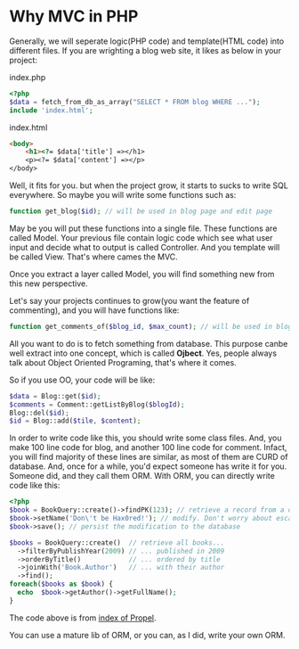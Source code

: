Why MVC in PHP
=================

Generally, we will seperate logic(PHP code) and template(HTML code) into different files. If you are wrighting a blog web site, it likes as below in your project:

index.php
```php
<?php
$data = fetch_from_db_as_array("SELECT * FROM blog WHERE ...");
include 'index.html';
```

index.html
```html
<body>
    <h1><?= $data['title'] =></h1>
    <p><?= $data['content'] =></p>
</body>
```

Well, it fits for you. but when the project grow, it starts to sucks to write SQL everywhere. So maybe you will write some functions such as:

```php
function get_blog($id); // will be used in blog page and edit page
```

May be you will put these functions into a single file. These functions are called Model. Your previous file contain logic code which see what user input and decide what to output is called Controller. And you template will be called View.
That's where cames the MVC.

Once you extract a layer called Model, you will find something new from this new perspective.

Let's say your projects continues to grow(you want the feature of commenting), and you will have functions like:
```php
function get_comments_of($blog_id, $max_count); // will be used in blog list page and blog page
```

All you want to do is to fetch something from database. This purpose canbe well extract into one concept, which is called **Ojbect**.
Yes, people always talk about Object Oriented Programing, that's where it comes.

So if you use OO, your code will be like:
```php
$data = Blog::get($id);
$comments = Comment::getListByBlog($blogId);
Blog::del($id);
$id = Blog::add($tile, $content);
```

In order to write code like this, you should write some class files. And, you make 100 line code for blog, and another 100 line code for comment. Infact, you will find majority of these lines are similar, as most of them are CURD of database. And, once for a while, you'd expect someone has write it for you.
Someone did, and they call them ORM. With ORM, you can directly write code like this:

```php
<?php
$book = BookQuery::create()->findPK(123); // retrieve a record from a database
$book->setName('Don\'t be Hax0red!'); // modify. Don't worry about escaping
$book->save(); // persist the modification to the database

$books = BookQuery::create()  // retrieve all books...
  ->filterByPublishYear(2009) // ... published in 2009
  ->orderByTitle()            // ... ordered by title
  ->joinWith('Book.Author')   // ... with their author
  ->find();
foreach($books as $book) {
  echo  $book->getAuthor()->getFullName();
}
```
The code above is from [index of Propel](http://propelorm.org/).

You can use a mature lib of ORM, or you can, as I did, write your own ORM.


